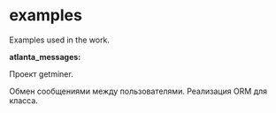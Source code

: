 # examples
Examples used in the work.

<b>atlanta_messages:</b>
  <p>Проект getminer.</p>
  Обмен сообщениями между пользователями.
  Реализация ORM для класса.
